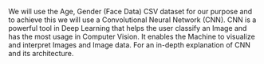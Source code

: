 We will use the Age, Gender (Face Data) CSV dataset for our purpose and to achieve this we will use a Convolutional Neural Network (CNN). CNN is a powerful tool in Deep Learning that helps the user classify an Image and has the most usage in Computer Vision. It enables the Machine to visualize and interpret Images and Image data. For an in-depth explanation of CNN and its architecture.
